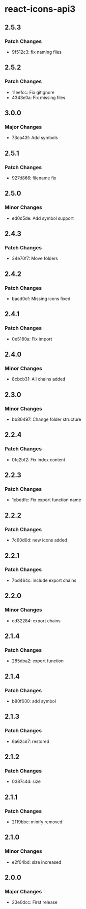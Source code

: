# react-icons-api3

## 2.5.3

### Patch Changes

-   9f512c3: fix naming files

## 2.5.2

### Patch Changes

-   11eefcc: Fix gitignore
-   4343e0a: Fix missing files

## 3.0.0

### Major Changes

-   73ca43f: Add symbols

## 2.5.1

### Patch Changes

-   927d866: filename fix

## 2.5.0

### Minor Changes

-   ed0d5de: Add symbol support

## 2.4.3

### Patch Changes

-   34e70f7: Move folders

## 2.4.2

### Patch Changes

-   bacd0cf: Missing icons fixed

## 2.4.1

### Patch Changes

-   0e5180a: Fix import

## 2.4.0

### Minor Changes

-   8cbcb31: All chains added

## 2.3.0

### Minor Changes

-   bb80497: Change folder structure

## 2.2.4

### Patch Changes

-   0fc2bf2: Fix index content

## 2.2.3

### Patch Changes

-   1cbddfc: Fix export function name

## 2.2.2

### Patch Changes

-   7c60d0d: new icons added

## 2.2.1

### Patch Changes

-   7bd464c: include export chains

## 2.2.0

### Minor Changes

-   cd32284: export chains

## 2.1.4

### Patch Changes

-   285dba2: export function

## 2.1.4

### Patch Changes

-   b80f000: add symbol

## 2.1.3

### Patch Changes

-   6a62cd7: restored

## 2.1.2

### Patch Changes

-   0387c4d: size

## 2.1.1

### Patch Changes

-   2119bbc: minify removed

## 2.1.0

### Minor Changes

-   e2f04bd: size increased

## 2.0.0

### Major Changes

-   23e0dcc: First release
